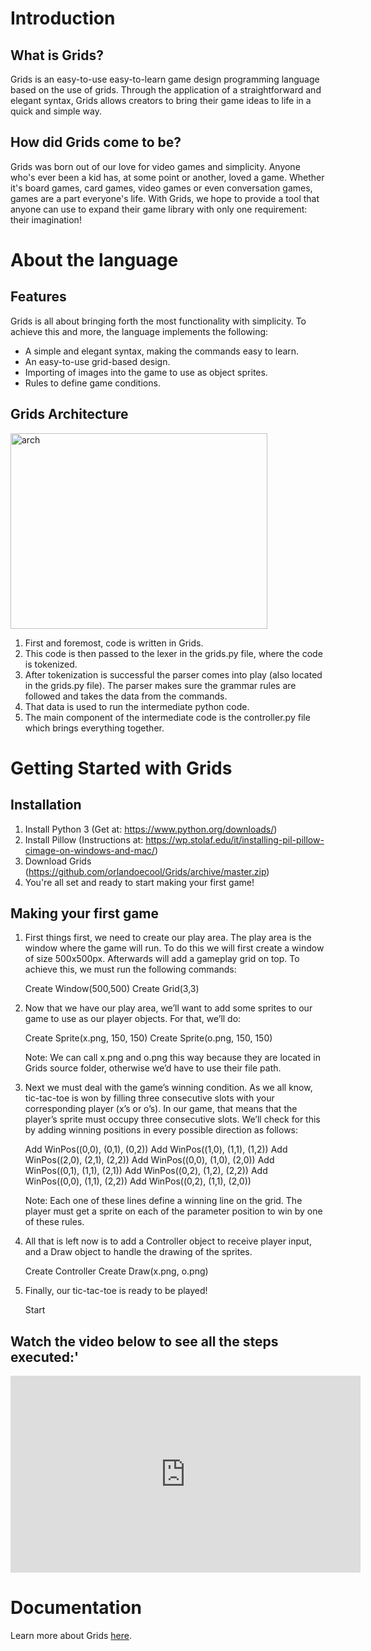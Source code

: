
# Introduction

## What is Grids?
  Grids is an easy-to-use easy-to-learn game design programming language based on the use of grids. Through the application of a straightforward and elegant syntax, Grids allows creators to bring their game ideas to life in a quick and simple way.
  
## How did Grids come to be? 
  Grids was born out of our love for video games and simplicity. Anyone who's ever been a kid has, at some point or another, loved a game. Whether it's board games, card games, video games or even conversation games, games are a part everyone's life. With Grids, we hope to provide a tool that anyone can use to expand their game library with only one requirement: their imagination!
  
# About the language

## Features
  Grids is all about bringing forth the most functionality with simplicity. To achieve this and more, the language implements the following:
  
- A simple and elegant syntax, making the commands easy to learn.
- An easy-to-use grid-based design.
- Importing of images into the game to use as object sprites.
- Rules to define game conditions.

## Grids Architecture

<a data-flickr-embed="true"  href="https://www.flickr.com/photos/155153101@N04/39924120831/in/dateposted-public/" title="arch"><img src="https://farm5.staticflickr.com/4607/39924120831_d42d81dd3b.jpg" width="411" height="313" alt="arch"></a><script async src="//embedr.flickr.com/assets/client-code.js" charset="utf-8"></script>

1. First and foremost, code is written in Grids. 
2. This code is then passed to the lexer in the grids.py file, where the code is tokenized. 
3. After tokenization is successful the parser comes into play (also located in the grids.py file). The parser makes sure the grammar rules are followed and takes the data from the commands. 
4. That data is used to run the intermediate python code. 
5. The main component of the intermediate code is the controller.py file which brings everything together.

# Getting Started with Grids

## Installation

1. Install Python 3 (Get at: https://www.python.org/downloads/)
2. Install Pillow (Instructions at: https://wp.stolaf.edu/it/installing-pil-pillow-cimage-on-windows-and-mac/)
3. Download Grids (https://github.com/orlandoecool/Grids/archive/master.zip)
4. You're all set and ready to start making your first game!

## Making your first game

1. First things first, we need to create our play area. The play area is the window where the game will run. To do this we will first create a window of size 500x500px. Afterwards will add a gameplay grid on top. To achieve this, we must run the following commands:
 
   Create Window(500,500)
   Create Grid(3,3)
 
2. Now that we have our play area, we’ll want to add some sprites to our game to use as our player objects. For that, we’ll do:
 
   Create Sprite(x.png, 150, 150)
   Create Sprite(o.png, 150, 150)     	
 
   Note: We can call x.png and o.png this way because they are located in Grids source folder, otherwise we’d have to use their file path.
 
3. Next we must deal with the game’s winning condition. As we all know, tic-tac-toe is won by filling three consecutive slots with your corresponding player (x’s or o’s).  In our game, that means that the player’s sprite must occupy three consecutive slots. We’ll check for this by adding winning positions in every possible direction as follows:
 
   Add WinPos((0,0), (0,1), (0,2))
   Add WinPos((1,0), (1,1), (1,2))
   Add WinPos((2,0), (2,1), (2,2))
   Add WinPos((0,0), (1,0), (2,0))
   Add WinPos((0,1), (1,1), (2,1))
   Add WinPos((0,2), (1,2), (2,2))
   Add WinPos((0,0), (1,1), (2,2))
   Add WinPos((0,2), (1,1), (2,0))
 
   Note: Each one of these lines define a winning line on the grid. The player must get a sprite on each of the parameter position to win by one of these rules.
 
4. All that is left now is to add a Controller object to receive player input, and a Draw object to handle the drawing of the sprites.
 
   Create Controller
   Create Draw(x.png, o.png)
 
5. Finally, our tic-tac-toe is ready to be played!
 
   Start

## Watch the video below to see all the steps executed:'

<iframe width="560" height="315" src="https://www.youtube.com/embed/asMcIkwMqhQ" frameborder="0" allow="autoplay; encrypted-media" allowfullscreen></iframe>

# Documentation
Learn more about Grids [here](https://github.com/orlandoecool/Grids/wiki).

